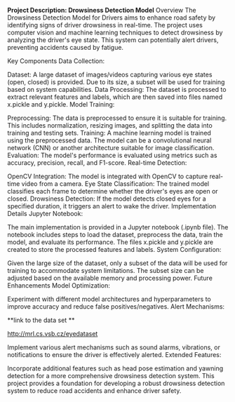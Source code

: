 **Project Description: Drowsiness Detection Model**
Overview
The Drowsiness Detection Model for Drivers aims to enhance road safety by identifying signs of driver drowsiness in real-time. The project uses computer vision and machine learning techniques to detect drowsiness by analyzing the driver's eye state. This system can potentially alert drivers, preventing accidents caused by fatigue.


Key Components
Data Collection:

Dataset: A large dataset of images/videos capturing various eye states (open, closed) is provided. Due to its size, a subset will be used for training based on system capabilities.
Data Processing: The dataset is processed to extract relevant features and labels, which are then saved into files named x.pickle and y.pickle.
Model Training:

Preprocessing: The data is preprocessed to ensure it is suitable for training. This includes normalization, resizing images, and splitting the data into training and testing sets.
Training: A machine learning model is trained using the preprocessed data. The model can be a convolutional neural network (CNN) or another architecture suitable for image classification.
Evaluation: The model's performance is evaluated using metrics such as accuracy, precision, recall, and F1-score.
Real-time Detection:

OpenCV Integration: The model is integrated with OpenCV to capture real-time video from a camera.
Eye State Classification: The trained model classifies each frame to determine whether the driver's eyes are open or closed.
Drowsiness Detection: If the model detects closed eyes for a specified duration, it triggers an alert to wake the driver.
Implementation Details
Jupyter Notebook:

The main implementation is provided in a Jupyter notebook (.ipynb file).
The notebook includes steps to load the dataset, preprocess the data, train the model, and evaluate its performance.
The files x.pickle and y.pickle are created to store the processed features and labels.
System Configuration:

Given the large size of the dataset, only a subset of the data will be used for training to accommodate system limitations.
The subset size can be adjusted based on the available memory and processing power.
Future Enhancements
Model Optimization:

Experiment with different model architectures and hyperparameters to improve accuracy and reduce false positives/negatives.
Alert Mechanisms:

**link to the data set **

http://mrl.cs.vsb.cz/eyedataset


Implement various alert mechanisms such as sound alarms, vibrations, or notifications to ensure the driver is effectively alerted.
Extended Features:

Incorporate additional features such as head pose estimation and yawning detection for a more comprehensive drowsiness detection system.
This project provides a foundation for developing a robust drowsiness detection system to reduce road accidents and enhance driver safety.
 
